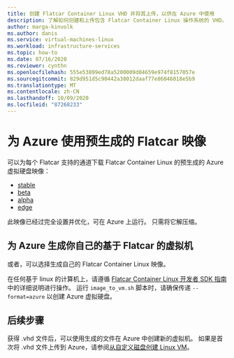 ```yaml
---
title: 创建 Flatcar Container Linux VHD 并将其上传，以供在 Azure 中使用
description: 了解如何创建和上传包含 Flatcar Container Linux 操作系统的 VHD。
author: marga-kinvolk
ms.author: danis
ms.service: virtual-machines-linux
ms.workload: infrastructure-services
ms.topic: how-to
ms.date: 07/16/2020
ms.reviewer: cynthn
ms.openlocfilehash: 555e53899ed78a5200009d04659e974f8157057e
ms.sourcegitcommit: 829d951d5c90442a38012daaf77e86046018e5b9
ms.translationtype: MT
ms.contentlocale: zh-CN
ms.lasthandoff: 10/09/2020
ms.locfileid: "87268233"
---
```

# <a name="using-a-prebuilt-flatcar-image-for-azure"></a>为 Azure 使用预生成的 Flatcar 映像

可以为每个 Flatcar 支持的通道下载 Flatcar Container Linux 的预生成的 Azure 虚拟硬盘映像：

- [stable](https://stable.release.flatcar-linux.net/amd64-usr/current/flatcar_production_azure_image.vhd.bz2)
- [beta](https://beta.release.flatcar-linux.net/amd64-usr/current/flatcar_production_azure_image.vhd.bz2)
- [alpha](https://alpha.release.flatcar-linux.net/amd64-usr/current/flatcar_production_azure_image.vhd.bz2)
- [edge](https://edge.release.flatcar-linux.net/amd64-usr/current/flatcar_production_azure_image.vhd.bz2)

此映像已经过完全设置并优化，可在 Azure 上运行。 只需将它解压缩。

## <a name="building-your-own-flatcar-based-virtual-machine-for-azure"></a>为 Azure 生成你自己的基于 Flatcar 的虚拟机

或者，可以选择生成自己的 Flatcar Container Linux 映像。

在任何基于 linux 的计算机上，请遵循 [Flatcar Container Linux 开发者 SDK 指南](https://docs.flatcar-linux.org/os/sdk-modifying-flatcar/)中的详细说明进行操作。 运行 `image_to_vm.sh` 脚本时，请确保传递 `--format=azure` 以创建 Azure 虚拟硬盘。

## <a name="next-steps"></a>后续步骤

获得 .vhd 文件后，可以使用生成的文件在 Azure 中创建新的虚拟机。 如果是首次将 .vhd 文件上传到 Azure，请参阅[从自定义磁盘创建 Linux VM](upload-vhd.md#option-1-upload-a-vhd)。
